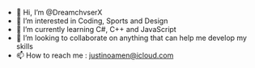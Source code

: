 - 👋 Hi, I’m @DreamchvserX
- 👀 I’m interested in Coding, Sports and Design
- 🌱 I’m currently learning C#, C++ and JavaScript
- 💞️ I’m looking to collaborate on anything that can help me develop my skills
- 📫 How to reach me : justinoamen@icloud.com

<!---
DreamchvserX/DreamchvserX is a ✨ special ✨ repository because its `README.md` (this file) appears on your GitHub profile.
You can click the Preview link to take a look at your changes.
--->
